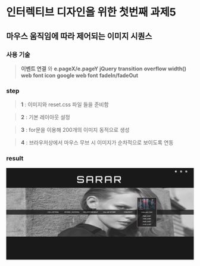 # 인터렉티브 디자인을 위한 첫번째 과제5

## 마우스 움직임에 따라 제어되는 이미지 시퀀스

### 사용 기술

> **이벤트 연결** 와 **e.pageX/e.pageY** **jQuery** **transition** **overflow** **width()** **web font icon** **google web font** **fadeIn/fadeOut**

### step

> **1** : 이미지와 reset.css 파일 들을 준비함

> **2** : 기본 레이아웃 설정

> **3** : for문을 이용해 200개의 이미지 동적으로 생성

> **4** : 브라우저상에서 마우스 무브 시 이미지가 순차적으로 보이도록 연동

### result

![alt](./img/result.png)
